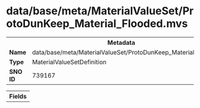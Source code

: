 <h1>data/base/meta/MaterialValueSet/ProtoDunKeep_Material_Flooded.mvs</h1><table><tr><th colspan="100%">Metadata</th></tr><tr><td><b>Name</b></td><td>data/base/meta/MaterialValueSet/ProtoDunKeep_Material_Flooded.mvs</td></tr><tr><td><b>Type</b></td><td>MaterialValueSetDefinition</td></tr><tr><td><b>SNO ID</b></td><td>739167</td></tr></table>

<table><tr><th colspan="100%">Fields</th></tr></table>

